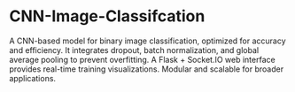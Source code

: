 # CNN-Image-Classifcation
A CNN-based model for binary image classification, optimized for accuracy and efficiency. It integrates dropout, batch normalization, and global average pooling to prevent overfitting. A Flask + Socket.IO web interface provides real-time training visualizations. Modular and scalable for broader applications.
